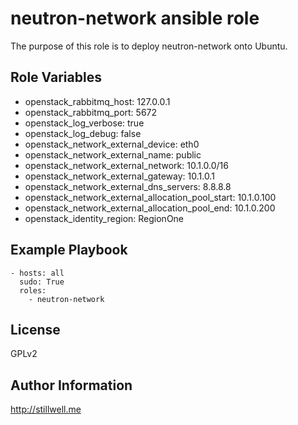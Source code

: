 neutron-network ansible role
============================

The purpose of this role is to deploy neutron-network onto Ubuntu. 

Role Variables
--------------

- openstack_rabbitmq_host: 127.0.0.1
- openstack_rabbitmq_port: 5672
- openstack_log_verbose: true
- openstack_log_debug: false
- openstack_network_external_device: eth0
- openstack_network_external_name: public
- openstack_network_external_network: 10.1.0.0/16
- openstack_network_external_gateway: 10.1.0.1
- openstack_network_external_dns_servers: 8.8.8.8
- openstack_network_external_allocation_pool_start: 10.1.0.100
- openstack_network_external_allocation_pool_end: 10.1.0.200
- openstack_identity_region: RegionOne

Example Playbook
-------------------------

    - hosts: all
      sudo: True
      roles:
        - neutron-network

License
-------

GPLv2

Author Information
------------------

http://stillwell.me
